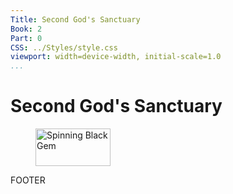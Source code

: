 ```yaml
---
Title: Second God's Sanctuary
Book: 2
Part: 0
CSS: ../Styles/style.css
viewport: width=device-width, initial-scale=1.0
...
```

  
# Second God's Sanctuary

<figure>
	<img src="../Images/gem.gif" alt="Spinning Black Gem" width="120" height="60" />
</figure>

FOOTER